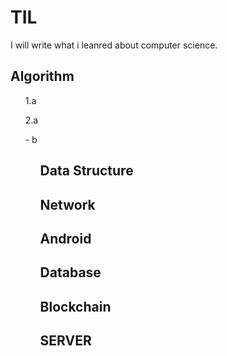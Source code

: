 # TIL
I will write what i leanred about computer science.

## Algorithm

<ol>1.a</ol>
<ol>2.a</ol>
<ul>- b<ul>

## Data Structure

## Network

## Android

## Database

## Blockchain

## SERVER

